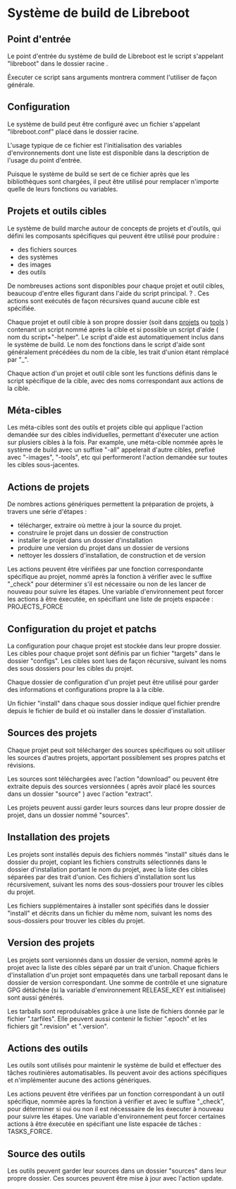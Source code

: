 # Système de build de Libreboot


## Point d'entrée

Le point d'entrée du système de build de Libreboot est le script s'appelant "libreboot" dans le dossier racine .

Éxecuter ce script sans arguments montrera comment l'utiliser de façon générale.


## Configuration

Le système de build peut être configuré avec un fichier s'appelant "libreboot.conf" placé dans le dossier racine.

L'usage typique de ce fichier est l'initialisation des variables d'environnements dont une liste est disponible dans la description de l'usage du point d'entrée.

Puisque le système de build se sert de ce fichier après que les bibliothèques sont chargées, il peut être utilisé pour remplacer n'importe quelle de leurs fonctions ou variables.


## Projets et outils cibles

Le système de build marche autour de concepts de projets et d'outils, qui défini les composants spécifiques qui peuvent être utilisé pour produire :
* des fichiers sources
* des systèmes
* des images
* des outils

De nombreuses actions sont disponibles pour chaque projet et outil cibles, beaucoup d'entre elles figurant dans l'aide du script principal. ? . Ces actions sont exécutés de façon récursives quand aucune cible est spécifiée. 

Chaque projet et outil cible à son propre dossier (soit dans [projets](https://git.miquellionel.ovh/lili/libreboot_fr/src/branch/master/projects) ou [tools](https://git.miquellionel.ovh/lili/libreboot_fr/src/branch/master/tools) ) contenant un script nommé après la cible et si possible un script d'aide ( nom du script+"-helper".
Le script d'aide est automatiquement inclus dans le système de build.
Le nom des fonctions dans le script d'aide sont généralement précédées du nom de la cible, les trait d'union étant rémplacé par "_".

Chaque action d'un projet et outil cible sont les functions définis dans le script spécifique de  la cible, avec des noms correspondant aux actions de la cible.


## Méta-cibles

Les méta-cibles sont des outils et projets cible qui applique l'action demandée sur des cibles individuelles, permettant d'éxecuter une action sur plusiers cibles à la fois. Par example, une méta-cible nommée après le système de build avec un suffixe "-all" appelerait d'autre cibles, prefixé avec "-images", "-tools", etc qui performeront l'action demandée sur toutes les cibles sous-jacentes.


## Actions de projets

De nombres actions génériques permettent la préparation de projets, à travers une série d'étapes :
* télécharger, extraire où mettre à jour la source du projet.
* construire le projet dans un dossier de construction
* installer le projet dans un dossier d'installation
* produire une version du projet dans un dossier de versions
* nettoyer les dossiers d'installation, de construction et de version 

Les actions peuvent être vérifiées par une fonction correspondante spécifique au projet, nommé après la fonction à vérifier avec le suffixe "_check" pour déterminer s'il est nécessaire ou non de les lancer de nouveau pour suivre les étapes.
Une variable d'environnement peut forcer les actions à être éxecutée, en spécifiant une liste de projets espacée :
PROJECTS_FORCE


## Configuration du projet et patchs

La configuration pour chaque projet est stockée dans leur propre dossier.
Les cibles pour chaque projet sont définis par un fichier "targets" dans le dossier "configs". Les cibles sont lues de façon récursive, suivant les noms des sous dossiers pour les cibles du projet. 

Chaque dossier de configuration d'un projet peut être utilisé pour garder des informations et configurations propre la à la cible.

Un fichier "install" dans chaque sous dossier indique quel fichier prendre depuis le fichier de build et où installer dans le dossier d'installation.


## Sources des projets

Chaque projet peut soit télécharger des sources spécifiques ou  soit utiliser les sources d'autres projets, apportant possiblement ses propres patchs et révisions.

Les sources sont téléchargées avec l'action "download" ou peuvent être extraite depuis des sources versionnées ( après avoir placé les sources dans un dossier "source" ) avec l'action "extract".

Les projets peuvent aussi garder leurs sources dans leur propre dossier de projet, dans un dossier nommé "sources".


## Installation des projets

Les projets sont installés depuis des fichiers nommés "install" situés dans le dossier du projet, copiant les fichiers construits sélectionnés dans le dossier d'installation portant le nom du projet, avec la liste des cibles séparées par des trait d'union.
Ces fichiers d'installation sont lus récursivement, suivant les noms des sous-dossiers pour trouver les cibles du projet.

Les fichiers supplémentaires à installer sont spécifiés dans le dossier "install" et décrits dans un fichier du même nom, suivant les noms des sous-dossiers pour trouver les cibles du projet.


## Version des projets

Les projets sont versionnés dans un dossier de version, nommé après le projet avec la liste des cibles séparé par un trait d'union.
Chaque fichiers d'installation d'un projet sont empaquetés dans une tarball reposant dans le dossier de version correspondant.
Une somme de contrôle et une signature GPG détâchée (si la variable d'environnement RELEASE_KEY est initialisée) sont aussi générés.

Les tarballs sont reproduisables grâce à une liste de fichiers donnée par le fichier ".tarfiles". Elle peuvent aussi contenir le fichier ".epoch" et les fichiers git ".revision" et ".version".


## Actions des outils

Les outils sont utilisés pour maintenir le système de build et effectuer des tâches routinières automatisables. Ils peuvent avoir des actions spécifiques et n'implémenter aucune des actions génériques.

Les actions peuvent être vérifiées par un fonction correspondant à un outil spécifique, nommée après la fonction à vérifier et avec le suffixe "_check", pour déterminer si oui ou non il est nécesssaire de les éxecuter à nouveau pour suivre les étapes.
Une variable d'environnement peut forcer certaines actions à être éxecutée en spécifiant une liste espacée de tâches : TASKS_FORCE.


## Source des outils

Les outils peuvent garder leur sources dans un dossier "sources" dans leur propre dossier. Ces sources peuvent être mise à jour avec l'action update.

